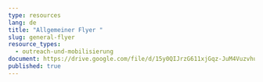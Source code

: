 ```yaml
---
type: resources
lang: de
title: "Allgemeiner Flyer "
slug: general-flyer
resource_types:
  - outreach-und-mobilisierung
document: https://drive.google.com/file/d/15y0QIJrzG611xjGqz-JuM4VuzvhucsRv/view?usp=sharing
published: true
---
```

